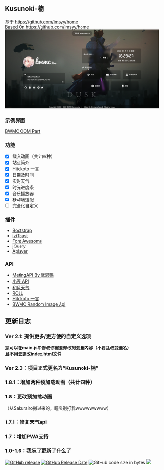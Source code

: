 ## Kusunoki-楠
基于 https://github.com/imsyy/home  
Based On https://github.com/imsyy/home  
![BWMC&nbsp;OOM&nbsp;Part](https://github.com/Shiroiame-Kusu/Kusunoki/raw/main/Preview.png)  
### 示例界面
[BWMC&nbsp;OOM&nbsp;Part](https://bwmc.live)  
### 功能
- [x] 载入动画（共计四种）  
- [x] 站点简介
- [x] Hitokoto 一言
- [x] 日期及时间
- [x] 实时天气
- [x] 时光进度条
- [x] 音乐播放器
- [x] 移动端适配
- [ ] 完全化自定义
### 插件
* [Bootstrap](https://getbootstrap.com/)
* [iziToast](https://izitoast.marcelodolza.com/)
* [Font Awesome](https://fontawesome.com/)
* [jQuery](https://jquery.com/)
* [Aplayer](https://aplayer.js.org/)

### API
* [MetingAPI By 武恩赐](https://api.wuenci.com/meting/api/)
* [小歪 API](https://api.ixiaowai.cn/)
* [和风天气](https://dev.qweather.com/)
* [ROLL](https://www.mxnzp.com/doc/list)
* [Hitokoto 一言](https://hitokoto.cn/)
* [BWMC Random Image Api](https://api.bwmc.live/)
## 更新日志
### Ver 2.1: 提供更多/更方便的自定义选项
**您可以在main.js中修改你需要修改的变量内容（不要乱改变量名）**  
**且不用去更改index.html文件**
### Ver 2.0：项目正式更名为“Kusunoki-楠”  

### 1.8.1：增加两种预加载动画（共计四种）  

### 1.8：更改预加载动画  
（从Sakurairo搬过来的，瞳宝别打我wwwwwwwww）  

### 1.7.1：修复天气api  

### 1.7：增加PWA支持  

### 1.0-1.6：我忘了更新了什么了  
  
[![GitHub release](https://img.shields.io/github/v/release/Shiroiame-Kusu/Kusunoki)](https://github.com/Shiroiame-Kusu/Kusunoki/releases/latest) [![GitHub Release Date](https://img.shields.io/github/release-date/Shiroiame-Kusu/Kusunoki)](https://github.com/Shiroiame-Kusu/Kusunoki/releases) ![GitHub code size in bytes](https://img.shields.io/github/languages/code-size/Shiroiame-Kusu/Kusunoki) <a title="SSL" target="_blank" href="https://myssl.com/seal/detail?domain=bwmc.live"><img src="https://img.shields.io/badge/MySSL-安全认证-brightgreen"></a>